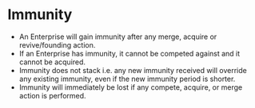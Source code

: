# Immunity

- An Enterprise will gain immunity after any merge, acquire or revive/founding action.
- If an Enterprise has immunity, it cannot be competed against and it cannot be acquired.
- Immunity does not stack i.e. any new immunity received will override any existing immunity, even if the new immunity period is shorter.
- Immunity will immediately be lost if any compete, acquire, or merge action is performed.